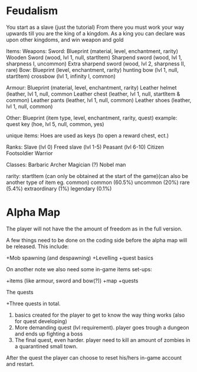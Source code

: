 Feudalism
=======

You start as a slave (just the tutorial)
From there you must work your way upwards till you are the king of a kingdom.
As a king you can declare was upon other kingdoms, and win weapon and gold

Items:
 Weapons:
  Sword:
   Blueprint (material, level, enchantment, rarity)
   Wooden Sword (wood, lvl 1, null, startItem)
   Sharpend sword (wood, lvl 1, sharpness I, uncommon)
   Extra sharpend sword (wood, lvl 2, sharpness II, rare)
  Bow:
   Blueprint (level, enchantment, rarity)
   hunting bow (lvl 1, null, startItem)
   crossbow (lvl 1, infinity I, common)
    
 Armour:
  Blueprint (material, level, enchantment, rarity)
   Leather helmet (leather, lvl 1, null, common
   Leather chest (leather, lvl 1, null, startItem & common)
   Leather pants (leather, lvl 1, null, common)
   Leather shoes (leather, lvl 1, null, common)
    
  Other:
    Blueprint (item type, level, enchantment, rarity, quest)
    example: quest key (hoe, lvl 5, null, common, yes)
    
unique items: 
  Hoes are used as keys (to open a reward chest, ect.)

Ranks:
Slave (lvl 0)
Freed slave (lvl 1-5)
Peasant (lvl 6-10)
Citizen
Footsoldier
Warrior

Classes:
Barbaric
Archer
Magician (?)
Nobel man

rarity:
  startItem (can only be obtained at the start of the game)(can also be another type of item eg. common)
  common (60.5%)
  uncommon (20%)
  rare (5.4%)
  extraordinary (1%)
  legendary (0.1%)
  
Alpha Map
===

The player will not have the the amount of freedom as in the full version. 

A few things need to be done on the coding side before the alpha map will be released. This include:

+Mob spawning (and despawning)
+Levelling
+quest basics

On another note we also need some in-game items set-ups:

+items (like armour, sword and bow(?))
+map
+quests


The quests

+Three quests in total.
1. basics created for the player to get to know the way thing works (also for quest developing)
2. More demanding quest (lvl requirement). player goes trough a dungeon and ends up fighting a boss
3. The final quest, even harder. player need to kill an amount of zombies in a quarantined small town.

After the quest the player can choose to reset his/hers in-game account and restart.